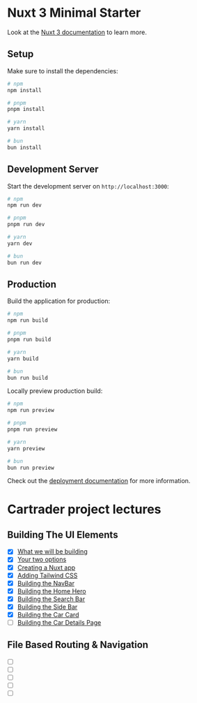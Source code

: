 # Nuxt 3 Minimal Starter

Look at the [Nuxt 3 documentation](https://nuxt.com/docs/getting-started/introduction) to learn more.

## Setup

Make sure to install the dependencies:

```bash
# npm
npm install

# pnpm
pnpm install

# yarn
yarn install

# bun
bun install
```

## Development Server

Start the development server on `http://localhost:3000`:

```bash
# npm
npm run dev

# pnpm
pnpm run dev

# yarn
yarn dev

# bun
bun run dev
```

## Production

Build the application for production:

```bash
# npm
npm run build

# pnpm
pnpm run build

# yarn
yarn build

# bun
bun run build
```

Locally preview production build:

```bash
# npm
npm run preview

# pnpm
pnpm run preview

# yarn
yarn preview

# bun
bun run preview
```

Check out the [deployment documentation](https://nuxt.com/docs/getting-started/deployment) for more information.


# Cartrader project lectures

## Building The UI Elements
- [x] [What we will be building](https://www.udemy.com/course/the-nuxt-3-bootcamp-the-complete-developer-guide/learn/lecture/34943558#overview)
- [x] [Your two options](https://www.udemy.com/course/the-nuxt-3-bootcamp-the-complete-developer-guide/learn/lecture/34920811#overview)
- [x] [Creating a Nuxt app](https://www.udemy.com/course/the-nuxt-3-bootcamp-the-complete-developer-guide/learn/lecture/34920815#overview)
- [x] [Adding Tailwind CSS](https://www.udemy.com/course/the-nuxt-3-bootcamp-the-complete-developer-guide/learn/lecture/34920819#overview)
- [x] [Building the NavBar](https://www.udemy.com/course/the-nuxt-3-bootcamp-the-complete-developer-guide/learn/lecture/34920821#overview)
- [x] [Building the Home Hero](https://www.udemy.com/course/the-nuxt-3-bootcamp-the-complete-developer-guide/learn/lecture/34920827#overview)
- [x] [Building the Search Bar](https://www.udemy.com/course/the-nuxt-3-bootcamp-the-complete-developer-guide/learn/lecture/34920831#overview)
- [x] [Building the Side Bar](https://www.udemy.com/course/the-nuxt-3-bootcamp-the-complete-developer-guide/learn/lecture/34920833#overview)
- [x] [Building the Car Card](https://www.udemy.com/course/the-nuxt-3-bootcamp-the-complete-developer-guide/learn/lecture/34920843#overview)
- [ ] [Building the Car Details Page](https://www.udemy.com/course/the-nuxt-3-bootcamp-the-complete-developer-guide/learn/lecture/34920845#overview)

## File Based Routing & Navigation
- [ ] []()
- [ ] []()
- [ ] []()
- [ ] []()
- [ ] []()